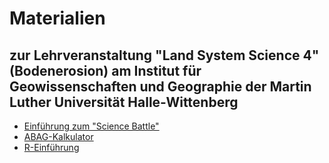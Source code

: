  # Materialien 
 ## zur Lehrveranstaltung "Land System Science 4" (Bodenerosion) am Institut für Geowissenschaften und Geographie der Martin Luther Universität Halle-Wittenberg

* [Einführung zum "Science Battle"](https://github.com/JKI-GDM/LSS4_Bodenerosion/blob/main/LSS4_Presentation_ScienceBattle.pdf)
* [ABAG-Kalkulator](https://github.com/JKI-GDM/LSS4_Bodenerosion_2024/blob/main/LSS4_Presentation_ABAG-Kalkulator.pdf) 
* [R-Einführung](https://github.com/JKI-GDM/LSS4_Bodenerosion_2024/blob/main/LSS4_Presentation_R.pdf) 
